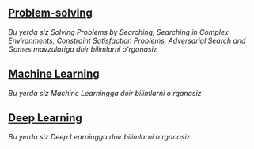 ## [Problem-solving](https://martianvenusianorg.github.io/solving-problems-by-searching)

*Bu yerda siz Solving Problems by Searching, Searching in Complex Environments, Constraint Satisfaction Problems, Adversarial Search and Games mavzulariga doir bilimlarni o'rganasiz*

## [Machine Learning](https://martianvenusianorg.github.io/machine-learning/)

_Bu yerda siz Machine Learningga doir bilimlarni o'rganasiz_

## [Deep Learning](https://martianvenusianorg.github.io/deep-learning/)

_Bu yerda siz Deep Learningga doir bilimlarni o'rganasiz_
